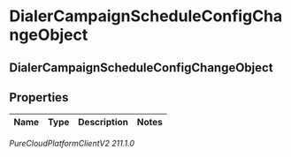 # DialerCampaignScheduleConfigChangeObject

## DialerCampaignScheduleConfigChangeObject

## Properties

|Name | Type | Description | Notes|
|------------ | ------------- | ------------- | -------------|



_PureCloudPlatformClientV2 211.1.0_
